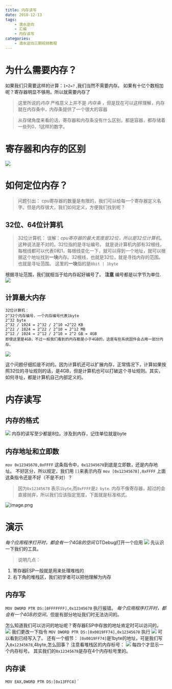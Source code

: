 ```yaml
---
title: 内存读写
date: 2018-12-13
tags:
	- 滴水逆向
	- 汇编
	- 内存读写
categories:
	- 滴水逆向三期视频教程
---
```

# 为什么需要内存？
如果我们只需要这样的计算：`1+2=?` ,我们当然不需要内存。
如果有十亿个数相加呢？寄存器明显不够用。所以就需要内存了
> 这里所说的*内存* 严格意义上并不是 *内存条* ，但是现在可以这样理解，内存就在内存条中，内存条提供了一个很大的容器

> 从存储角度来看的话，寄存器和内存条没有什么区别，都是容器，都存储着一些列0、1这样的数字。

# 寄存器和内存的区别
![](https://upload-images.jianshu.io/upload_images/422094-d32a191d47d89040.png?imageMogr2/auto-orient/strip%7CimageView2/2/w/1240)

# 如何定位内存？
> 问题引出：
cpu寄存器的数量是有限的，我们可以给每一个寄存器定义名字。但是内存很大，我们如何定义，方便我们找到呢？
## 32位、64位计算机
> 32位计算机：
误解：*cpu寄存器的最大宽度是32位，所以是32位计算机*。这种说法是不对的。32位指的是寻址编号。
就是说计算机内部有32根线，每根线都可以代表0和1，每根线变化一下，就可以得到一个地址，就可以根据这个地址找到**一块**内存。32根线，也就是32位，就是寻找内存的范围。也就是寻址范围。
这里的**一块**指的是`8bit | 1byte`

根据寻址范围，我们就相当于给内存起好编号了。
**注意**
编号都是以字节为单位.
![](https://upload-images.jianshu.io/upload_images/422094-78efb19f54ee657b.png?imageMogr2/auto-orient/strip%7CimageView2/2/w/1240)
## 计算最大内存
```
32位计算机：
2^32个内存编号，一个内存编号代表1byte
2^32 byte
2^32 / 1024 = 2^32 / 2^10 =2^22 KB
2^22 / 1024 = 2^22 / 2^10 = 2^12 MB
2^12 / 1024 = 2^12 / 2^10 = 2^2 GB = 4GB
即使这里是4GB，不过一般我们看到的内存都是小于4GB的，这是有些系统固件会占用一部分内存。
```
![](https://upload-images.jianshu.io/upload_images/422094-1bcf3db093c1ada2.png?imageMogr2/auto-orient/strip%7CimageView2/2/w/1240)

这个问题仔细扣是不对的。因为计算机还可以扩展内存，正常情况下，计算如果按照32位的寻址规则的话，是4GB，但是计算机也可以打破这个寻址规则。其实，如何寻址，都是计算机自己内部定义的。

# 内存读写
## 内存的格式
![](https://upload-images.jianshu.io/upload_images/422094-5dbca01e8bbe0f92.png?imageMogr2/auto-orient/strip%7CimageView2/2/w/1240)
内存的读写至少都是8位。涉及到内存，记住单位就是byte
## 内存地址和立即数
`mov 0x12345678,0xFFFF`
这条指令中，`0x12345678`到底是立即数，还是内存地址。
不好区分，所以规定，我们用 `[]`来表示内存
`mov [0x12345678],0xFFFF`
上面这条指令还是不好（不是不对）？
> 因为`0x12345678` 表示`1byte`,而`0xFFFF`是`2 byte`.
内存不像寄存器，超过的会直接抛弃，所以我们应该指定宽度，下面就是标准格式。

![image.png](https://upload-images.jianshu.io/upload_images/422094-5436e14782e2acbe.png?imageMogr2/auto-orient/strip%7CimageView2/2/w/1240)

# 演示
*每个应用程序打开时，都会有一个4GB的空间*
DTDebug打开一个应用
![](https://upload-images.jianshu.io/upload_images/422094-6433ea7fffa6af2c.png?imageMogr2/auto-orient/strip%7CimageView2/2/w/1240)
先认识一下我们的工具。
> 说明几点：
1. 寄存器ESP一般就是用来处理堆栈的
2. 右下角的堆栈区，我们初学者可以把他理解为内存

## 内存写
`MOV DWORD PTR DS:[8FFFFFFF],0x12345678`
执行报错。
*每个应用程序打开时，都会有一个4GB的空间*，但是有部分地址我们时无法访问的。

怎么知道我们可以访问的地址呢？寄存器ESP中存放的地址肯定时可以访问的。
![](https://upload-images.jianshu.io/upload_images/422094-782e16126967c968.png?imageMogr2/auto-orient/strip%7CimageView2/2/w/1240)
我们更改一下指令
`MOV DWORD PTR DS:[0x0019FF74],0x12345678`
执行
![](https://upload-images.jianshu.io/upload_images/422094-87dd467b2a5d8773.png?imageMogr2/auto-orient/strip%7CimageView2/2/w/1240)
可以看到已经写入了。
还有一个细节：
`[0x0019FF74]`是1byte的地址，可是我们写入`0x12345678`,4byte,怎么回事？
注意看堆栈区的内存标号：
![](https://upload-images.jianshu.io/upload_images/422094-68a45ac4761971f0.png?imageMogr2/auto-orient/strip%7CimageView2/2/w/1240)
每四个才显示一个内存标号。
其实我们的`0x12345678`是存在4个内存标号里的。
## 内存读
`MOV EAX,DWORD PTR DS:[0x13FFC4]`
`